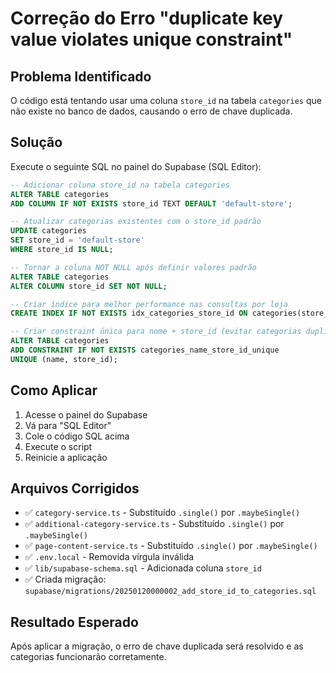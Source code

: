 # Correção do Erro "duplicate key value violates unique constraint"

## Problema Identificado
O código está tentando usar uma coluna `store_id` na tabela `categories` que não existe no banco de dados, causando o erro de chave duplicada.

## Solução
Execute o seguinte SQL no painel do Supabase (SQL Editor):

```sql
-- Adicionar coluna store_id na tabela categories
ALTER TABLE categories 
ADD COLUMN IF NOT EXISTS store_id TEXT DEFAULT 'default-store';

-- Atualizar categorias existentes com o store_id padrão
UPDATE categories 
SET store_id = 'default-store' 
WHERE store_id IS NULL;

-- Tornar a coluna NOT NULL após definir valores padrão
ALTER TABLE categories 
ALTER COLUMN store_id SET NOT NULL;

-- Criar índice para melhor performance nas consultas por loja
CREATE INDEX IF NOT EXISTS idx_categories_store_id ON categories(store_id);

-- Criar constraint única para nome + store_id (evitar categorias duplicadas por loja)
ALTER TABLE categories 
ADD CONSTRAINT IF NOT EXISTS categories_name_store_id_unique 
UNIQUE (name, store_id);
```

## Como Aplicar
1. Acesse o painel do Supabase
2. Vá para "SQL Editor"
3. Cole o código SQL acima
4. Execute o script
5. Reinicie a aplicação

## Arquivos Corrigidos
- ✅ `category-service.ts` - Substituído `.single()` por `.maybeSingle()`
- ✅ `additional-category-service.ts` - Substituído `.single()` por `.maybeSingle()`
- ✅ `page-content-service.ts` - Substituído `.single()` por `.maybeSingle()`
- ✅ `.env.local` - Removida vírgula inválida
- ✅ `lib/supabase-schema.sql` - Adicionada coluna `store_id`
- ✅ Criada migração: `supabase/migrations/20250120000002_add_store_id_to_categories.sql`

## Resultado Esperado
Após aplicar a migração, o erro de chave duplicada será resolvido e as categorias funcionarão corretamente.